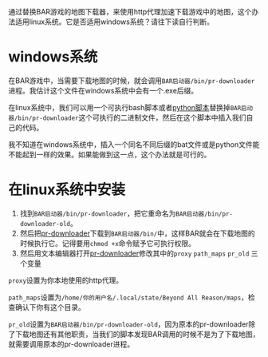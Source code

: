 通过替换BAR游戏的地图下载器，来使用http代理加速下载游戏中的地图，这个办法适用linux系统。它是否适用windows系统？请往下读自行判断。

# windows系统
在BAR游戏中，当需要下载地图的时候，就会调用`BAR启动器/bin/pr-downloader`进程。我估计这个文件在windows系统中会有一个.exe后缀。

在linux系统中，我们可以用一个可执行bash脚本或者[python脚本](pr-downloader)替换掉`BAR启动器/bin/pr-downloader`这个可执行的二进制文件，然后在这个脚本中插入我们自己的代码。

我不知道在windows系统中，插入一个同名不同后缀的bat文件或是python文件能不能起到一样的效果。如果能做到这一点，这个办法就是可行的。

# 在linux系统中安装
1. 找到`BAR启动器/bin/pr-downloader`，把它重命名为`BAR启动器/bin/pr-downloader-old`。
2. 然后把[pr-downloader](pr-downloader)下载到`BAR启动器/bin/`中，这样BAR就会在下载地图的时候执行它。记得要用`chmod +x`命令赋予它可执行权限。
3. 然后用文本编辑器打开[pr-downloader](pr-downloader)修改其中的`proxy` `path_maps`  `pr_old` 三个变量

`proxy`设置为你本地使用的http代理。

`path_maps`设置为`/home/你的用户名/.local/state/Beyond All Reason/maps`，检查确认下你有这个目录。

`pr_old`设置为`BAR启动器/bin/pr-downloader-old`，因为原本的pr-downloader除了下载地图还有其他职责，当我们的脚本发现BAR调用的时候不是为了下载地图，就需要调用原本的pr-downloader进程。


